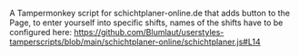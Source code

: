 A Tampermonkey script for schichtplaner-online.de that adds button to the Page, to enter yourself into specific shifts, names of the shifts have to be configured here:
https://github.com/Blumlaut/userstyles-tamperscripts/blob/main/schichtplaner-online/schichtplaner.js#L14
